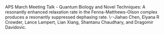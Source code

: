 APS March Meeting Talk - Quantum Biology and Novel Techniques: A resonantly enhanced relaxation rate in the Fenna-Matthews-Olson complex produces a resonantly suppressed dephasing rate.
\\--Jiahao Chen, Elyana R Crowder, Lance Lampert, Lian Xiang, Shantanu Chaudhary, and Dragomir Davidovic.

